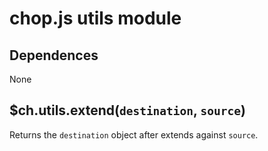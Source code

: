 chop.js utils module
====================

Dependences
-----------

None

$ch.utils.extend(`destination`, `source`)
-----------------------------------------

Returns the `destination` object after extends against `source`.
